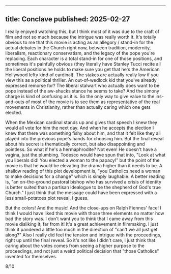 ----
title: Conclave
published: 2025-02-27
----

I really enjoyed watching this, but I think most of it was due to the craft of film and not so much because the intrigue was really worth it. It's totally obvious to me that this movie is acting as an allegory / stand-in for the actual debates in the Church right now, between tradition, modernity, liberalism, reactionary conservatism, and the legacy of the pope you're replacing. Each character is a total stand-in for one of those positions, and sometimes it's painfully obvious (they literally have Stanley Tucci recite all the liberal positions he holds to make sure you get that he's the American Hollywood lefty kind of cardinal). The stakes are actually really low if you view this as a political thriller. An out-of-wedlock kid that you've already expressed remorse for? The liberal stalwart who actually does want to be pope instead of the aw-shucks stance he seems to take? And the simony charge is kind of confusing as it is. So the only way to give value to the ins-and-outs of most of the movie is to see them as representative of the real movements in Christianity, rather than actually caring which one gets elected.

When the Mexican cardinal stands up and gives that speech I knew they would all vote for him the next day. And when he accepts the election I knew that there was something fishy about him, and that it felt like they all played into the previous pope's hands for choosing him. But the final reveal about his secret is thematically correct, but also disappointing and pointless. So what if he's a hermaphrodite? Not even! He doesn't have a vagina, just the plumbing. Todesco would have spun that into, "Look at what you liberals did! You elected a woman to the papacy!" but the point of the movie is that he would be elevating the drama higher than it needs to be. A shallow reading of this plot development is, "you Catholics need a woman to make decisions for a change" which is simply laughable. A better reading is, "an on-the-ground pastoral bishop who has survived a crisis of identity is better suited than a partisan idealogue to be the shepherd of God's true Church." I just think that the message could have been expressed with a less small-potatoes plot reveal, I guess.

But the colors! And the music! And the close-ups on Ralph Fiennes' face! I think I would have liked this movie with those three elements no matter how bad the story was. I don't want you to think that I came away from this movie disliking it, far from it! It's a great achievement in filmmaking. I just think it pandered a little too much in the direction of "can't we all just get along?" Also I really did feel the tension and intrigue with the proceedings, right up until the final reveal. So it's not like I didn't care, I just think that caring about the votes comes from seeing a higher purpose to the proceedings, and not just a weird political decision that "those Catholics" invented for themselves.

8/10

